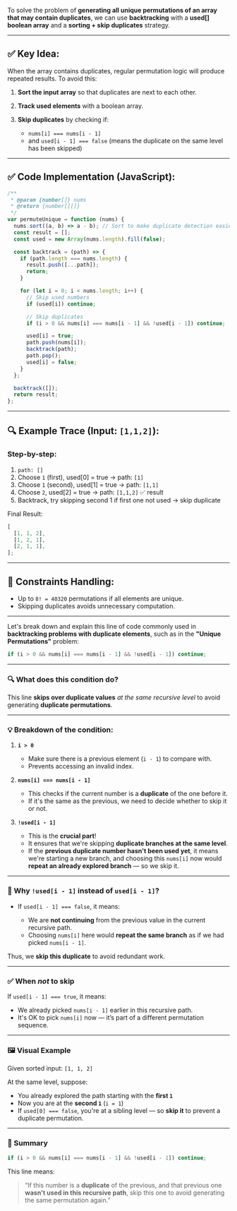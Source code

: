 To solve the problem of **generating all unique permutations of an array that may contain duplicates**, we can use **backtracking** with a **used\[] boolean array** and a **sorting + skip duplicates** strategy.

---

## ✅ Key Idea:

When the array contains duplicates, regular permutation logic will produce repeated results. To avoid this:

1. **Sort the input array** so that duplicates are next to each other.
2. **Track used elements** with a boolean array.
3. **Skip duplicates** by checking if:

   - `nums[i] === nums[i - 1]`
   - and `used[i - 1] === false` (means the duplicate on the same level has been skipped)

---

## ✅ Code Implementation (JavaScript):

```js
/**
 * @param {number[]} nums
 * @return {number[][]}
 */
var permuteUnique = function (nums) {
  nums.sort((a, b) => a - b); // Sort to make duplicate detection easier
  const result = [];
  const used = new Array(nums.length).fill(false);

  const backtrack = (path) => {
    if (path.length === nums.length) {
      result.push([...path]);
      return;
    }

    for (let i = 0; i < nums.length; i++) {
      // Skip used numbers
      if (used[i]) continue;

      // Skip duplicates
      if (i > 0 && nums[i] === nums[i - 1] && !used[i - 1]) continue;

      used[i] = true;
      path.push(nums[i]);
      backtrack(path);
      path.pop();
      used[i] = false;
    }
  };

  backtrack([]);
  return result;
};
```

---

## 🔍 Example Trace (Input: `[1,1,2]`):

### Step-by-step:

1. `path: []`
2. Choose `1` (first), used\[0] = true → path: `[1]`
3. Choose `1` (second), used\[1] = true → path: `[1,1]`
4. Choose `2`, used\[2] = true → path: `[1,1,2]` ✅ result
5. Backtrack, try skipping second 1 if first one not used → skip duplicate

Final Result:

```js
[
  [1, 1, 2],
  [1, 2, 1],
  [2, 1, 1],
];
```

---

## 🧠 Constraints Handling:

- Up to `8! = 40320` permutations if all elements are unique.
- Skipping duplicates avoids unnecessary computation.

---

Let's break down and explain this line of code commonly used in **backtracking problems with duplicate elements**, such as in the **"Unique Permutations"** problem:

```js
if (i > 0 && nums[i] === nums[i - 1] && !used[i - 1]) continue;
```

---

### 🔍 What does this condition do?

This line **skips over duplicate values** _at the same recursive level_ to avoid generating **duplicate permutations**.

---

### 💡 Breakdown of the condition:

1. **`i > 0`**

   - Make sure there is a previous element (`i - 1`) to compare with.
   - Prevents accessing an invalid index.

2. **`nums[i] === nums[i - 1]`**

   - This checks if the current number is a **duplicate** of the one before it.
   - If it's the same as the previous, we need to decide whether to skip it or not.

3. **`!used[i - 1]`**

   - This is the **crucial part**!
   - It ensures that we're skipping **duplicate branches at the same level**.
   - If the **previous duplicate number hasn't been used yet**, it means we're starting a new branch, and choosing this `nums[i]` now would **repeat an already explored branch** — so we skip it.

---

### 🧠 Why `!used[i - 1]` instead of `used[i - 1]`?

- If `used[i - 1] === false`, it means:

  - We are **not continuing** from the previous value in the current recursive path.
  - Choosing `nums[i]` here would **repeat the same branch** as if we had picked `nums[i - 1]`.

Thus, we **skip this duplicate** to avoid redundant work.

---

### ✅ When _not_ to skip

If `used[i - 1] === true`, it means:

- We already picked `nums[i - 1]` earlier in this recursive path.
- It's OK to pick `nums[i]` now — it’s part of a different permutation sequence.

---

### 🖼️ Visual Example

Given sorted input: `[1, 1, 2]`

At the same level, suppose:

- You already explored the path starting with the **first `1`**
- Now you are at the **second `1`** (`i = 1`)
- If `used[0] === false`, you're at a sibling level — so **skip it** to prevent a duplicate permutation.

---

### 🔁 Summary

```js
if (i > 0 && nums[i] === nums[i - 1] && !used[i - 1]) continue;
```

This line means:

> “If this number is a **duplicate** of the previous, and that previous one **wasn't used in this recursive path**, skip this one to avoid generating the same permutation again.”
